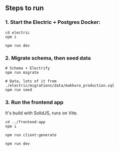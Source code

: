 ## Steps to run

### 1. Start the Electric + Postgres Docker:
```
cd electric
npm i

npm run dev
```

### 2. Migrate schema, then seed data
```
# Schema + Electrify
npm run migrate

# Data, lots of it from ./electric/migrations/data/makkuro_production.sql
npm run seed
```

### 3. Run the frontend app
It's build with SolidJS, runs on Vite.
```
cd ../frontend-app
npm i

npm run client:generate

npm run dev
```